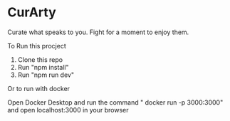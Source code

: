 # CurArty

Curate what speaks to you. Fight for a moment to enjoy them.

To Run this procject

1. Clone this repo
2. Run "npm install"
3. Run "npm run dev"

Or to run with docker

Open Docker Desktop and run the command " docker run -p 3000:3000" and open localhost:3000 in your browser
